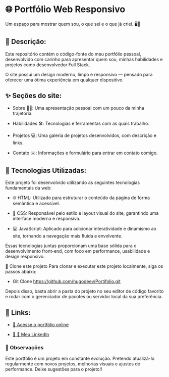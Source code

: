 # 🌐 Portfólio Web Responsivo
Um espaço para mostrar quem sou, o que sei e o que já criei. 🖥️💼 

## 📄 Descrição:
Este repositório contém o código-fonte do meu portfólio pessoal, desenvolvido com carinho para apresentar quem sou, minhas habilidades e projetos como desenvolvedor Full Stack.

O site possui um design moderno, limpo e responsivo — pensado para oferecer uma ótima experiência em qualquer dispositivo.

## ✨ Seções do site:

- Sobre 🙋‍♂️: Uma apresentação pessoal com um pouco da minha trajetória.

- Habilidades 🛠️: Tecnologias e ferramentas com as quais trabalho.

- Projetos 💻: Uma galeria de projetos desenvolvidos, com descrição e links.

- Contato ✉️: Informações e formulário para entrar em contato comigo.

## 🚀 Tecnologias Utilizadas:
Este projeto foi desenvolvido utilizando as seguintes tecnologias fundamentais da web:

- 🌐 HTML: Utilizado para estruturar o conteúdo da página de forma semântica e acessível.

- 🎨 CSS: Responsável pelo estilo e layout visual do site, garantindo uma interface moderna e responsiva.

- 💻 JavaScript: Aplicado para adicionar interatividade e dinamismo ao site, tornando a navegação mais fluida e envolvente.

Essas tecnologias juntas proporcionam uma base sólida para o desenvolvimento front-end, com foco em performance, usabilidade e design responsivo.

📌 Clone este projeto
Para clonar e executar este projeto localmente, siga os passos abaixo:

- Git Clone https://github.com/hugodeev/Portifolio.git

Depois disso, basta abrir a pasta do projeto no seu editor de código favorito e rodar com o gerenciador de pacotes ou servidor local da sua preferência.

## 🔗 Links:

- [🔗  Acesse o portfólio online](hugodeev.github.io/Portifolio/)

- [🔗 💼 Meu LinkedIn](https://www.linkedin.com/in/hugomathais/)

### 📌 Observações
Este portfólio é um projeto em constante evolução. Pretendo atualizá-lo regularmente com novos projetos, melhorias visuais e ajustes de performance.
Deixe sugestões para o projeto!!

